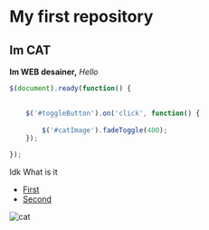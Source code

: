 # My first repository
## Im CAT
**Im WEB desainer,**
*Hello*
```javaScript
$(document).ready(function() {

    
    $('#toggleButton').on('click', function() {
    
        $('#catImage').fadeToggle(400);
    });

});
```

Idk What is it
* [First](https://google.com)
* [Second](https://github.com)

![cat](https://cdn.pixabay.com/photo/2025/09/04/15/13/cute-cartoon-cat-9815896_1280.png)
